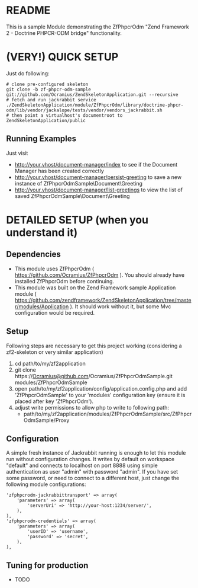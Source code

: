 README
======

This is a sample Module demonstrating the ZfPhpcrOdm "Zend Framework 2 - Doctrine PHPCR-ODM bridge" functionality.

(VERY!) QUICK SETUP
======

Just do following:

    # clone pre-configured skeleton
    git clone -b zf-phpcr-odm-sample git://github.com/Ocramius/ZendSkeletonApplication.git --recursive
	# fetch and run jackrabbit service
	./ZendSkeletonApplication/module/ZfPhpcrOdm/library/doctrine-phpcr-odm/lib/vendor/jackalope/tests/vendor/vendors_jackrabbit.sh
	# then point a virtualhost's documentroot to ZendSkeletonApplication/public

Running Examples
-------------
Just visit

  * http://your.vhost/document-manager/index
        to see if the Document Manager has been created correctly
  * http://your.vhost/document-manager/persist-greeting
        to save a new instance of ZfPhpcrOdmSample\Document\Greeting
  * http://your.vhost/document-manager/list-greetings
        to view the list of saved ZfPhpcrOdmSample\Document\Greeting

DETAILED SETUP (when you understand it)
======

Dependencies
-------------

 - This module uses ZfPhpcrOdm ( https://github.com/Ocramius/ZfPhpcrOdm ). You should already have installed ZfPhpcrOdm before continuing.
 - This module was built on the Zend Framework sample Application module ( https://github.com/zendframework/ZendSkeletonApplication/tree/master/modules/Application ). It should work without it, but some Mvc configuration would be required.

Setup
-------------

Following steps are necessary to get this project working (considering a zf2-skeleton or very similar application)

  1. cd path/to/my/zf2application
  2. git clone https://Ocramius@github.com/Ocramius/ZfPhpcrOdmSample.git modules/ZfPhpcrOdmSample
  3. open path/to/my/zf2application/config/application.config.php and add 'ZfPhpcrOdmSample' to your 'modules' configuration key (ensure it is placed after key 'ZfPhpcrOdm').
  4. adjust write permissions to allow php to write to following path:
       * path/to/my/zf2application/modules/ZfPhpcrOdmSample/src/ZfPhpcrOdmSample/Proxy

Configuration
-------------

A simple fresh instance of Jackrabbit running is enough to let this module run without configuration changes.
It writes by default on workspace "default" and connects to localhost on port 8888 using simple authentication as user "admin" with password "admin".
If you have set some password, or need to connect to a different host, just change the following module configurations:
    
    'zfphpcrodm-jackrabbittransport' => array(
        'parameters' => array(
            'serverUri' => 'http://your-host:1234/server/',
        ),
    ),
    'zfphpcrodm-credentials' => array(
        'parameters' => array(
            'userID' => 'username',
            'password' => 'secret',
        ),
    ),

Tuning for production
-------------

 * TODO